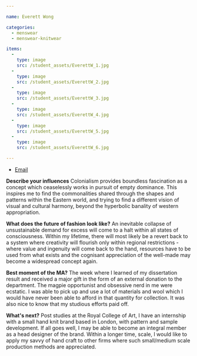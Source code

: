 ```yaml
---

name: Everett Wong

categories:
  - menswear
  - menswear-knitwear

items:
  -
    type: image
    src: /student_assets/EverettW_1.jpg
  -
    type: image
    src: /student_assets/EverettW_2.jpg
  -
    type: image
    src: /student_assets/EverettW_3.jpg
  -
    type: image
    src: /student_assets/EverettW_4.jpg
  -
    type: image
    src: /student_assets/EverettW_5.jpg
  -
    type: image
    src: /student_assets/EverettW_6.jpg

---
```


* [Email](mailto:everett.wong@network.rca.ac.uk)

**Describe your influences**
Colonialism provides boundless fascination as a concept which ceaselessly works in pursuit of empty dominance. This inspires me to find the commonalities shared through the shapes and patterns within the Eastern world, and trying to find a different vision of visual and cultural harmony, beyond the hyperbolic banality of western appropriation.

**What does the future of fashion look like?**
An inevitable collapse of unsustainable demand for excess will come to a halt within all states of consciousness. Within my lifetime, there will most likely be a revert back to a system where creativity will flourish only within regional restrictions - where value and ingenuity will come back to the hand, resources have to be used from what exists and the cognisant appreciation of the well-made may become a widespread concept again.

**Best moment of the MA?**
The week where I learned of my dissertation result and received a major gift in the form of an external donation to the department. The magpie opportunist and obsessive nerd in me were ecstatic. I was able to pick up and use a lot of materials and wool which I would have never been able to afford in that quantity for collection. It was also nice to know that my studious efforts paid off.

**What's next?**
Post studies at the Royal College of Art, I have an internship with a small hand knit brand based in London, with pattern and sample development. If all goes well, I may be able to become an integral member as a head designer of the brand. Within a longer time, scale, I would like to apply my savvy of hand craft to other firms where such small/medium scale production methods are appreciated.
